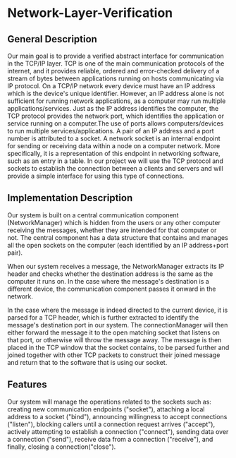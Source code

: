 # Network-Layer-Verification
## General Description
Our main goal is to provide a verified abstract interface for communication in
the TCP/IP layer.
TCP is one of the main communication protocols of the internet, and it provides reliable,
ordered and error-checked delivery of a stream of bytes between applications running on hosts communicating via IP protocol.
On a TCP/IP network every device must have an IP address which is the device's unique identifier. However, an IP address alone is not sufficient for running network applications, as a computer may run multiple applications/services.
Just as the IP address identifies the computer, the TCP protocol provides the network port, which identifies the application or service running on a computer.The use of ports allows computers/devices to run multiple services/applications. A pair of an IP address and a port number is attributed to a socket.
A network socket is an internal endpoint for sending or receiving data within a node on a computer network. More specifically, it is a representation of this endpoint in networking software, such as an entry in a table.
In our project we will use the TCP protocol and sockets to establish the connection between a clients and servers and will provide a simple interface for using this type of connections.


## Implementation Description
Our system is built on a central communication component (NetworkManager)
which is hidden from the users or any other computer receiving the messages,
whether they are intended for that computer or not.
The central component has a data structure that contains and manages all the open sockets
on the computer (each identified by an IP address+port pair).

When our system receives a message, the NetworkManager extracts its IP header
and checks whether the destination address is the same as the computer it
runs on. In the case where the message's destination is a different device, the communication component passes it onward in the network.

In the case where the message is indeed directed to the current device, it is parsed for a TCP header, which is further extracted to identify the message's destination port in our system. The connectionManager will then either forward the message it to the open matching socket that
listens on that port, or otherwise will throw the message away. 
The message is then placed in the TCP window that the socket contains, to be parsed further and joined together with other TCP packets to construct their joined message and return that to the software that is using our socket.

## Features
Our system will manage the operations related to the sockets such as: creating
new communication endpoints ("socket"), attaching a local address to a socket ("bind"), announcing willingness to accept connections ("listen"), blocking callers until a connection request arrives ("accept"), actively attempting to establish a connection ("connect"),
sending data over a connection ("send"), receive data from a connection ("receive"),
and finally, closing a connection("close").
